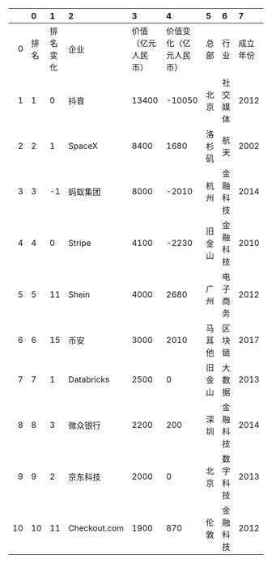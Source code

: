 |    | 0    | 1        | 2            | 3                  | 4                      | 5      | 6        | 7        |
|---:|:-----|:---------|:-------------|:-------------------|:-----------------------|:-------|:---------|:---------|
|  0 | 排名 | 排名变化 | 企业         | 价值（亿元人民币） | 价值变化（亿元人民币） | 总部   | 行业     | 成立年份 |
|  1 | 1    | 0        | 抖音         | 13400              | -10050                 | 北京   | 社交媒体 | 2012     |
|  2 | 2    | 1        | SpaceX       | 8400               | 1680                   | 洛杉矶 | 航天     | 2002     |
|  3 | 3    | -1       | 蚂蚁集团     | 8000               | -2010                  | 杭州   | 金融科技 | 2014     |
|  4 | 4    | 0        | Stripe       | 4100               | -2230                  | 旧金山 | 金融科技 | 2010     |
|  5 | 5    | 11       | Shein        | 4000               | 2680                   | 广州   | 电子商务 | 2012     |
|  6 | 6    | 15       | 币安         | 3000               | 2010                   | 马耳他 | 区块链   | 2017     |
|  7 | 7    | 1        | Databricks   | 2500               | 0                      | 旧金山 | 大数据   | 2013     |
|  8 | 8    | 3        | 微众银行     | 2200               | 200                    | 深圳   | 金融科技 | 2014     |
|  9 | 9    | 2        | 京东科技     | 2000               | 0                      | 北京   | 数字科技 | 2013     |
| 10 | 10   | 11       | Checkout.com | 1900               | 870                    | 伦敦   | 金融科技 | 2012     |
